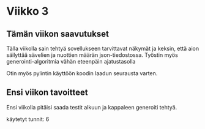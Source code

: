 # Viikko 3

## Tämän viikon saavutukset
Tälla viikolla sain tehtyä sovellukseen tarvittavat näkymät ja keksin, että aion säilyttää sävelien ja nuottien määrän json-tiedostossa.
Työstin myös generointi-algoritmia vähän eteenpäin ajatustasolla

Otin myös pylintin käyttöön koodin laadun seurausta varten.

## Ensi viikon tavoitteet

Ensi viikolla pitäisi saada testit alkuun ja kappaleen generoiti tehtyä.


käytetyt tunnit: 6
